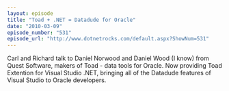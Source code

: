 ```yaml
---
layout: episode
title: "Toad + .NET = Datadude for Oracle"
date: "2010-03-09"
episode_number: "531"
episode_url: "http://www.dotnetrocks.com/default.aspx?ShowNum=531"
---
```


Carl and Richard talk to Daniel Norwood and Daniel Wood (I know) from Quest Software, makers of Toad - data tools for Oracle. Now providing Toad Extention for Visual Studio .NET, bringing all of the Datadude features of Visual Studio to Oracle developers.
